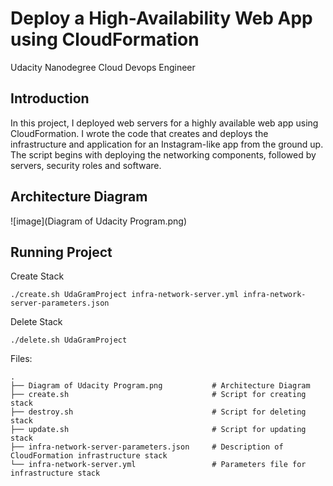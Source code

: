 # Deploy a High-Availability Web App using CloudFormation
Udacity Nanodegree Cloud Devops Engineer

## Introduction

In this project, I deployed web servers for a highly available web app using CloudFormation.  I wrote  the code that creates and deploys the infrastructure and application for an Instagram-like app from the ground up. The script begins with deploying the networking components, followed by servers, security roles and software. 

## Architecture Diagram

![image](Diagram of Udacity Program.png)

## Running Project

Create Stack

```
./create.sh UdaGramProject infra-network-server.yml infra-network-server-parameters.json
```
Delete Stack

```
./delete.sh UdaGramProject
```

Files:

```
.
├── Diagram of Udacity Program.png           # Architecture Diagram
├── create.sh                                # Script for creating stack
├── destroy.sh                               # Script for deleting stack
├── update.sh                                # Script for updating stack
├── infra-network-server-parameters.json     # Description of CloudFormation infrastructure stack
└── infra-network-server.yml                 # Parameters file for infrastructure stack

```
